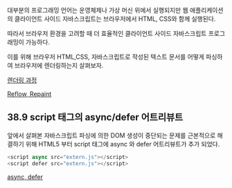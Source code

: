 대부분의 프로그래밍 언어는 운영체제나 가상 머신 위에서 실행되지만 웹 애플리케이션의 클라이언트 사이드 자바스크립트는 브라우저에서 HTML, CSS와 함께 실행된다.

따라서 브라우저 환경을 고려할 때 더 효율적인 클라이언트 사이드 자바스크립트 프로그래밍이 가능하다.

이를 위해 브라우저 HTML,CSS, 자바스크립트로 작성된 텍스트 문서를 어떻게 파싱하여 브라우저에 렌더링하는지 살펴보자.

[렌더링 과정](https://beomy.github.io/tech/browser/browser-rendering/)

[Reflow, Repaint](https://chanyeong.com/blog/post/43)

## 38.9 script 태그의 async/defer 어트리뷰트

앞에서 살펴본 자바스크립트 파싱에 의한 DOM 생성이 중단되는 문제를 근본적으로 해결하기 위해 HTML5 부터 script 태그에 async 와 defer 어트리뷰트가 추가 되었다.

```js 
<script async src="extern.js"></script>
<script defer src="extern.js"></script>
```

[async, defer](https://beomy.github.io/tech/browser/async-defer/)
